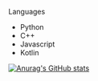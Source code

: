 Languages
- Python
- C++
- Javascript
- Kotlin

[![Anurag's GitHub stats](https://github-readme-stats.vercel.app/api?username=Derrick-Png&count_private=true&theme=dracula)](https://github.com/anuraghazra/github-readme-stats)
